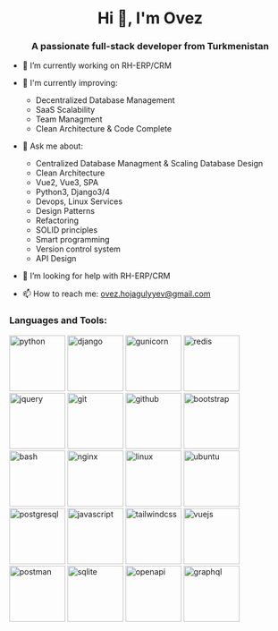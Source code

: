 <h1 align="center">Hi 👋, I'm Ovez</h1>
<h3 align="center">A passionate full-stack developer from Turkmenistan</h3>

<!--
<p float="left">
  <img height="170em" align="center" src="https://github-readme-stats.vercel.app/api?username=Hojagulyyev&show_icons=true&theme=tokyonight&count_private=true" />
  <img height="170em" align="center" src="https://github-readme-stats.vercel.app/api/top-langs/?username=Hojagulyyev&layout=compact&show_icons=true&theme=tokyonight&langs_count=8" />
</p>
-->


- 🔭 I’m currently working on RH-ERP/CRM
  
- 🌱 I'm currently improving:
  - Decentralized Database Management
  - SaaS Scalability
  - Team Managment
  - Clean Architecture & Code Complete
    
- 💬 Ask me about:
  - Centralized Database Managment & Scaling Database Design
  - Clean Architecture
  - Vue2, Vue3, SPA
  - Python3, Django3/4
  - Devops, Linux Services
  - Design Patterns
  - Refactoring
  - SOLID principles
  - Smart programming
  - Version control system
  - API Design
    
- 🤔 I’m looking for help with RH-ERP/CRM
  
- 📫 How to reach me: ovez.hojagulyyev@gmail.com

<h3 align="left">Languages and Tools:</h3>
<p align="left">

  <img src="https://www.vectorlogo.zone/logos/python/python-ar21.svg" alt="python" height="100"/>
  <img src="https://www.vectorlogo.zone/logos/djangoproject/djangoproject-ar21.svg" alt="django" height="100"/>
  <img src="https://www.vectorlogo.zone/logos/gunicorn/gunicorn-ar21.svg" alt="gunicorn" height="100"/>
  <img src="https://www.vectorlogo.zone/logos/redis/redis-ar21.svg" alt="redis" height="100"/>
  <img src="https://www.vectorlogo.zone/logos/jquery/jquery-ar21.svg" alt="jquery" height="100"/>
  <img src="https://www.vectorlogo.zone/logos/git-scm/git-scm-ar21.svg" alt="git" height="100"/>
  <img src="https://www.vectorlogo.zone/logos/github/github-ar21.svg" alt="github" height="100"/>
  <img src="https://www.vectorlogo.zone/logos/getbootstrap/getbootstrap-ar21.svg" alt="bootstrap" height="100"/>
  <img src="https://www.vectorlogo.zone/logos/gnu_bash/gnu_bash-ar21.svg" alt="bash" height="100"/>
  <img src="https://www.vectorlogo.zone/logos/nginx/nginx-ar21.svg" alt="nginx" height="100"/>
  <img src="https://www.vectorlogo.zone/logos/linux/linux-ar21.svg" alt="linux" height="100"/>
  <img src="https://www.vectorlogo.zone/logos/ubuntu/ubuntu-ar21.svg" alt="ubuntu" height="100"/>
  <img src="https://www.vectorlogo.zone/logos/postgresql/postgresql-ar21.svg" alt="postgresql" height="100"/>
  <img src="https://www.vectorlogo.zone/logos/javascript/javascript-ar21.svg" alt="javascript" height="100"/>
  <img src="https://www.vectorlogo.zone/logos/tailwindcss/tailwindcss-ar21.svg" alt="tailwindcss" height="100"/>
  <img src="https://www.vectorlogo.zone/logos/vuejs/vuejs-ar21.svg" alt="vuejs" height="100"/>
  <img src="https://www.vectorlogo.zone/logos/getpostman/getpostman-ar21.svg" alt="postman" height="100"/>
  <img src="https://www.vectorlogo.zone/logos/sqlite/sqlite-ar21.svg" alt="sqlite" height="100"/>
  <img src="https://www.vectorlogo.zone/logos/openapis/openapis-ar21.svg" alt="openapi" height="100"/>
  <img src="https://www.vectorlogo.zone/logos/graphql/graphql-ar21.svg" alt="graphql" height="100"/>
  
</p>

<!--
**Hojagulyyev/Hojagulyyev** is a ✨ _special_ ✨ repository because its `README.md` (this file) appears on your GitHub profile.

Here are some ideas to get you started:

- 🔭 I’m currently working on ...
- 🌱 I’m currently learning ...
- 👯 I’m looking to collaborate on ...
- 🤔 I’m looking for help with ...
- 💬 Ask me about ...
- 📫 How to reach me: ...
- 😄 Pronouns: ...
- ⚡ Fun fact: ...
-->
